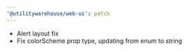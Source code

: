 ```yaml
---
'@utilitywarehouse/web-ui': patch
---
```


- Alert layout fix
- Fix colorScheme prop type, updating from enum to string
